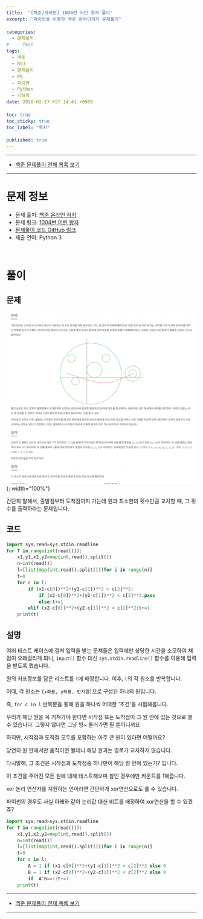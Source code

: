 ```yaml
---
title:  "[백준/파이썬] 1004번 어린 왕자 풀이"
excerpt: "파이썬을 이용한 백준 온라인저지 문제풀이"

categories:
  - 문제풀이
#   - Test
tags:
  - 백준
  - BOJ
  - 문제풀이
  - PS
  - 파이썬
  - Python
  - 기하학
date: 2020-02-17 KST 14:41 +0900

toc: true
toc_sticky: true
toc_label: "목차"

published: true
---
```


- - -

 - [백준 문제풀이 전체 목록 보기](/boj)

- - -

# 문제 정보
 - 문제 출처: [백준 온라인 저지](boj.kr)
 - 문제 링크: [1004번 어린 왕자](https://www.acmicpc.net/problem/1004)
 - [문제풀이 코드 GitHub 링크](https://github.com/NeoMindStd/CodingLife)
 - 제출 언어: Python 3
 
 <br>

# 풀이

## 문제
![백준 어린왕자](/assets/images/posts/boj1004/1.png){: width="100%"}

간단히 말해서, 출발점부터 도착점까지 가는데 원과 최소한의 횟수만큼 교차할 때, 그 횟수를 출력하라는 문제입니다.

## 코드

```python
import sys;read=sys.stdin.readline
for T in range(int(read())):
    x1,y1,x2,y2=map(int,read().split())
    n=int(read())
    l=[list(map(int,read().split()))for i in range(n)]
    t=0
    for c in l:
        if (x1-c[0])**2+(y1-c[1])**2 < c[2]**2:
            if (x2-c[0])**2+(y2-c[1])**2 < c[2]**2:pass
            else:t+=1
        elif (x2-c[0])**2+(y2-c[1])**2 < c[2]**2:t+=1
    print(t)
```

## 설명
여러 테스트 케이스에 걸쳐 입력을 받는 문제들은 입력에만 상당한 시간을 소모하여 채점이 오래걸리게 되니, `input()` 함수 대신 `sys.stdin.readline()` 함수를 이용해 입력을 받도록 했습니다.

원의 좌표정보를 담은 리스트를 `l`에 배정합니다. 이후, `l`의 각 원소를 반복합니다.

이때, 각 원소는 `[x좌표, y좌표, 반지름]`으로 구성된 하나의 원입니다.

즉, `for c in l` 반복문을 통해 원을 하나씩 어떠한 '조건'을 시험해봅니다.

우리가 해당 원을 꼭 거쳐가야 한다면 시작점 또는 도착점이 그 원 안에 있는 것으로 볼 수 있습니다. 그렇지 않다면 그냥 빙~ 둘러가면 될 뿐이니까요

하지만, 시작점과 도착점 모두를 포함하는 아주 큰 원이 있다면 어떨까요?

당연히 원 안에서만 움직이면 될테니 해당 원과는 경로가 교차하지 않습니다.

다시말해, 그 조건은 시작점과 도착점중 하나만이 해당 원 안에 있는가? 입니다.

이 조건을 주어진 모든 원에 대해 테스트해보며 참인 경우에만 카운트를 1해줍니다.

xor 논리 연산자를 지원하는 언어라면 간단하게 xor연산으로도 풀 수 있습니다.

파이썬의 경우도 사실 아래와 같이 논리값 대신 비트를 배정하여 xor연산을 할 수 있겠죠?

```python
import sys;read=sys.stdin.readline
for T in range(int(read())):
    x1,y1,x2,y2=map(int,read().split())
    n=int(read())
    l=[list(map(int,read().split()))for i in range(n)]
    t=0
    for c in l:
        A = 1 if (x1-c[0])**2+(y1-c[1])**2 < c[2]**2 else 0
        B = 1 if (x2-c[0])**2+(y2-c[1])**2 < c[2]**2 else 0
        if  A^B==1:t+=1
    print(t)
```

- - -

 - [백준 문제풀이 전체 목록 보기](/boj)

- - -